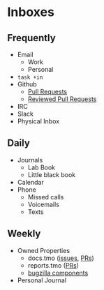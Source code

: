 # Inboxes

## Frequently

* Email
  * Work
  * Personal
* `task +in`
* Github
  * [Pull Requests](https://github.com/pulls/review-requested)
  * [Reviewed Pull Requests](https://github.com/pulls?utf8=%E2%9C%93&q=is%3Aopen+is%3Apr+reviewed-by%3Aharterrt+%28org%3Amozilla+or+org%3Amozilla-services%29+)
* IRC
* Slack
* Physical Inbox

## Daily

* Journals
  * Lab Book
  * Little black book
* Calendar
* Phone
  * Missed calls
  * Voicemails
  * Texts

## Weekly

* Owned Properties
  * docs.tmo 
    ([issues](https://github.com/mozilla/firefox-data-docs/issues), 
     [PRs](https://github.com/mozilla/firefox-data-docs/pulls))
  * reports.tmo 
    ([PRs](https://github.com/mozilla/mozilla-reports/pulls))
  * [bugzilla components](https://pinboard.in/u:harterrt/t:ownedbug)
* Personal Journal

